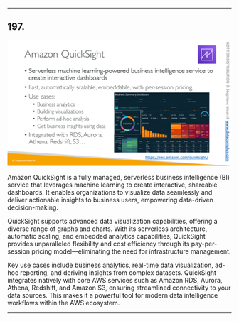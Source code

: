 
---

## 197. 
![alt text](https://github.com/mistertandon/aws-clf-co2-slides-by-stephane-maarek/blob/main/s9/197.png)

Amazon QuickSight is a fully managed, serverless business intelligence (BI) service that leverages machine learning to create interactive, shareable dashboards. It enables organizations to visualize data seamlessly and deliver actionable insights to business users, empowering data-driven decision-making.  

QuickSight supports advanced data visualization capabilities, offering a diverse range of graphs and charts. With its serverless architecture, automatic scaling, and embedded analytics capabilities, QuickSight provides unparalleled flexibility and cost efficiency through its pay-per-session pricing model—eliminating the need for infrastructure management.  

Key use cases include business analytics, real-time data visualization, ad-hoc reporting, and deriving insights from complex datasets. QuickSight integrates natively with core AWS services such as Amazon RDS, Aurora, Athena, Redshift, and Amazon S3, ensuring streamlined connectivity to your data sources. This makes it a powerful tool for modern data intelligence workflows within the AWS ecosystem.

---
